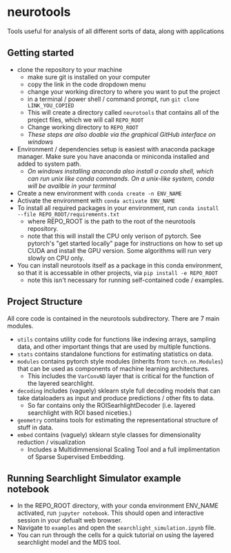 # neurotools
Tools useful for analysis of all different sorts of data, along with applications

## Getting started
- clone the repository to your machine
  - make sure git is installed on your computer
  - copy the link in the code dropdown menu
  - change your working directory to where you want to put the project
  - in a terminal / power shell / command prompt, run `git clone LINK_YOU_COPIED`
  - This will create a directory called `neurotools` that contains all of the project files, which we will call `REPO_ROOT`
  - Change working directory to `REPO_ROOT`
  - _These steps are also doable via the graphical GitHub interface on windows_
- Environment / dependencies setup is easiest with anaconda package manager. Make sure you have anaconda or miniconda installed and added to system path.
  - _On windows installing anaconda also install a conda shell, which can run unix like conda commands. On a unix-like system, conda will be availble in your terminal_
- Create a new environment with `conda create -n ENV_NAME`
- Activate the environment with `conda activate ENV_NAME`
- To install all required packages in your environment, run `conda install --file REPO_ROOT/requirements.txt`
  - where REPO_ROOT is the path to the root of the neurotools repository.
  - note that this will install the CPU only verison of pytorch. See pytorch's "get started locally" page for instructions on how to set up CUDA and install the GPU version. Some algorithms will run very slowly on CPU only.
- You can install neurotools itself as a package in this conda environment, so that it is accessable in other projects, via `pip install -e REPO_ROOT`
  - note this isn't necessary for running self-contained code / examples.

## Project Structure
All core code is contained in the neurotools subdirectory. There are 7 main modules.
- `utils` contains utility code for functions like indexing arrays, sampling data, and other important things that are used by multiple functions.
- `stats` contains standalone functions for estimating statistics on data.
- `modules` contains pytorch style modules (inherits from `torch.nn.Modules`) that can be used as components of machine learning architectures.
  - This includes the `VarConvND` layer that is critical for the function of the layered searchlight.
- `decoding` includes (vaguely) sklearn style full decoding models that can take dataloaders as input and produce predictions / other fits to data.
  - So far contains only the ROISearhlightDecoder (i.e. layered searchlight with ROI based niceties.)
- `geometry` contains tools for estimating the representational structure of stuff in data.
- `embed` contains (vaguely) sklearn style classes for dimensionality reduction / visualization
  - Includes a Multidimmensional Scaling Tool and a full implimentation of Sparse Supervised Embedding.

## Running Searchlight Simulator example notebook
- In the REPO_ROOT directory, with your conda environment ENV_NAME activated, run `jupyter notebook`. This should open and interactive session in your defualt web browser.
- Navigate to `examples` and open the `searchlight_simulation.ipynb` file. 
- You can run through the cells for a quick tutorial on using the layered searchlight model and the MDS tool.
